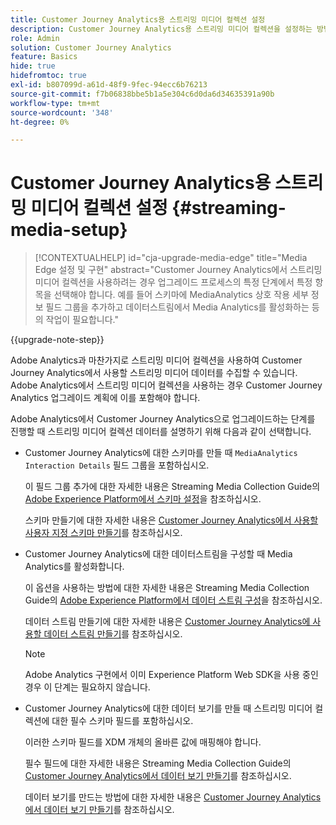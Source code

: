 ```yaml
---
title: Customer Journey Analytics용 스트리밍 미디어 컬렉션 설정
description: Customer Journey Analytics용 스트리밍 미디어 컬렉션을 설정하는 방법 알아보기
role: Admin
solution: Customer Journey Analytics
feature: Basics
hide: true
hidefromtoc: true
exl-id: b807099d-a61d-48f9-9fec-94ecc6b76213
source-git-commit: f7b06838bbe5b1a5e304c6d0da6d34635391a90b
workflow-type: tm+mt
source-wordcount: '348'
ht-degree: 0%

---
```


# Customer Journey Analytics용 스트리밍 미디어 컬렉션 설정 {#streaming-media-setup}

<!-- markdownlint-disable MD034 -->

>[!CONTEXTUALHELP]
>id="cja-upgrade-media-edge"
>title="Media Edge 설정 및 구현"
>abstract="Customer Journey Analytics에서 스트리밍 미디어 컬렉션을 사용하려는 경우 업그레이드 프로세스의 특정 단계에서 특정 항목을 선택해야 합니다. 예를 들어 스키마에 MediaAnalytics 상호 작용 세부 정보 필드 그룹을 추가하고 데이터스트림에서 Media Analytics를 활성화하는 등의 작업이 필요합니다."

<!-- markdownlint-enable MD034 -->

{{upgrade-note-step}}

Adobe Analytics과 마찬가지로 스트리밍 미디어 컬렉션을 사용하여 Customer Journey Analytics에서 사용할 스트리밍 미디어 데이터를 수집할 수 있습니다. Adobe Analytics에서 스트리밍 미디어 컬렉션을 사용하는 경우 Customer Journey Analytics 업그레이드 계획에 이를 포함해야 합니다.

Adobe Analytics에서 Customer Journey Analytics으로 업그레이드하는 단계를 진행할 때 스트리밍 미디어 컬렉션 데이터를 설명하기 위해 다음과 같이 선택합니다.

* Customer Journey Analytics에 대한 스키마를 만들 때 `MediaAnalytics Interaction Details` 필드 그룹을 포함하십시오.

  이 필드 그룹 추가에 대한 자세한 내용은 Streaming Media Collection Guide의 [Adobe Experience Platform에서 스키마 설정](https://experienceleague.adobe.com/en/docs/media-analytics/using/implementation/edge-recommended/media-edge-sdk/implementation-edge#set-up-the-schema-in-adobe-experience-platform)을 참조하십시오.

  스키마 만들기에 대한 자세한 내용은 [Customer Journey Analytics에서 사용할 사용자 지정 스키마 만들기](/help/getting-started/cja-upgrade/cja-upgrade-schema-create.md)를 참조하십시오.

* Customer Journey Analytics에 대한 데이터스트림을 구성할 때 Media Analytics를 활성화합니다.

  이 옵션을 사용하는 방법에 대한 자세한 내용은 Streaming Media Collection Guide의 [Adobe Experience Platform에서 데이터 스트림 구성](https://experienceleague.adobe.com/en/docs/media-analytics/using/implementation/edge-recommended/media-edge-sdk/implementation-edge#configure-a-datastream-in-adobe-experience-platform)을 참조하십시오.

  데이터 스트림 만들기에 대한 자세한 내용은 [Customer Journey Analytics에 사용할 데이터 스트림 만들기](/help/getting-started/cja-upgrade/cja-upgrade-datastream.md)를 참조하십시오.

  >[!NOTE]
  >
  >Adobe Analytics 구현에서 이미 Experience Platform Web SDK을 사용 중인 경우 이 단계는 필요하지 않습니다.

* Customer Journey Analytics에 대한 데이터 보기를 만들 때 스트리밍 미디어 컬렉션에 대한 필수 스키마 필드를 포함하십시오.

  이러한 스키마 필드를 XDM 개체의 올바른 값에 매핑해야 합니다.

  필수 필드에 대한 자세한 내용은 Streaming Media Collection Guide의 [Customer Journey Analytics에서 데이터 보기 만들기](/help/getting-started/cja-upgrade/cja-upgrade-dataview.md)를 참조하십시오.

  데이터 보기를 만드는 방법에 대한 자세한 내용은 [Customer Journey Analytics에서 데이터 보기 만들기](/help/getting-started/cja-upgrade/cja-upgrade-dataview.md)를 참조하십시오.

<!--

------------------

The steps for implementing the Streaming Media Collection in Customer Journey Analytics differ depending on your current Streaming Media Collection implementation in Adobe Analytics. 

Streaming Media Collection can be implemented in Adobe Analytics in either of the following ways:

* [Edge Network implementations for the Streaming Media Collection](#edge-network-implementations)

* [Adobe Analytics-only implementations for the Streaming Media Collection](#adobe-analytics-only-implementations)

For more information about the differences between these implementation methods, see [Implement the Streaming Media Collection](https://experienceleague.adobe.com/en/docs/media-analytics/using/implementation/overview) in the Streaming Media Collection Guide.

## Edge Network implementations for the Streaming Media Collection

If the Streaming Media Collection is [implemented using the Edge Network in your Adobe Analytics implementation](https://experienceleague.adobe.com/en/docs/media-analytics/using/implementation/overview#edge-implementation-methods), this means that some steps that are required to upgrade the Streaming Media Collection to Customer Journey Analytics have already been completed as part of your Adobe Analytics implementation. Following are the completed steps:

* [Set up the schema in Adobe Experience Platform](https://experienceleague.adobe.com/en/docs/media-analytics/using/implementation/edge-recommended/media-edge-sdk/implementation-edge#set-up-the-schema-in-adobe-experience-platform)

* [Create a dataset in Adobe Experience Platform](https://experienceleague.adobe.com/en/docs/media-analytics/using/implementation/edge-recommended/media-edge-sdk/implementation-edge#create-a-dataset-in-adobe-experience-platform)

* [Configure a datastream in Adobe Experience Platform](https://experienceleague.adobe.com/en/docs/media-analytics/using/implementation/edge-recommended/media-edge-sdk/implementation-edge#configure-a-datastream-in-adobe-experience-platform)

The following additional steps need to be completed as part of the upgrade to Customer Journey Analytics:

>[!NOTE]
>
>As you complete the Customer Journey Analytics upgrade steps, make sure you use the schema, dataset, and datastream from your Streaming Media Collection implementation in Adobe Analytics.

* [Create a connection in Customer Journey Analytics](/help/getting-started/cja-upgrade/cja-upgrade-connection.md)

* [Create a data view in Customer Journey Analytics](/help/getting-started/cja-upgrade/cja-upgrade-dataview.md)


## Adobe Analytics-only implementations for the Streaming Media Collection

If the Streaming Media Collection is [implemented using an Adobe Analytics-only implementation in your Adobe Analytics environment](https://experienceleague.adobe.com/en/docs/media-analytics/using/implementation/overview#adobe-analytics-only-implementation-methods), this means that Streaming Media data is not yet going to Edge Network. 

As you create the schema, dataset, datastream, connection, and data view as part of your upgrade from Adobe Analytics to Customer Journey Analytics, make the following selections to account for Streaming Media Collection data:

* When creating the schema for Customer Journey Analytics, include the `MediaAnalytics Interaction Details` field group.

  For more information about adding this field group, see [Set up the schema in Adobe Experience Platform](https://experienceleague.adobe.com/en/docs/media-analytics/using/implementation/edge-recommended/media-edge-sdk/implementation-edge#set-up-the-schema-in-adobe-experience-platform) in the Streaming Media Collection Guide.

  For information about creating the schema, see [Create a custom schema to use with Customer Journey Analytics](/help/getting-started/cja-upgrade/cja-upgrade-schema-create.md).

* When configuring the datastream for Customer Journey Analytics, enable Media Analytics. 

  For more information about enabling this option, see [Configure a datastream in Adobe Experience Platform](https://experienceleague.adobe.com/en/docs/media-analytics/using/implementation/edge-recommended/media-edge-sdk/implementation-edge#configure-a-datastream-in-adobe-experience-platform) in the Streaming Media Collection Guide.

  For information about creating the datastream, see [Create a datastream to use with Customer Journey Analytics](/help/getting-started/cja-upgrade/cja-upgrade-datastream.md).

* When creating a data view for Customer Journey Analytics, include the required schema fields for the Streaming Media Collection.

  Make sure you map these schema fieldds to the correct values in the XDM object.

  For more information about the required fields, see [Create a data view in Customer Journey Analytics](/help/getting-started/cja-upgrade/cja-upgrade-dataview.md) in the Streaming Media Collection Guide.

  For information about creating the data view, see [Create a data view in Customer Journey Analytics](/help/getting-started/cja-upgrade/cja-upgrade-dataview.md).

  -->

